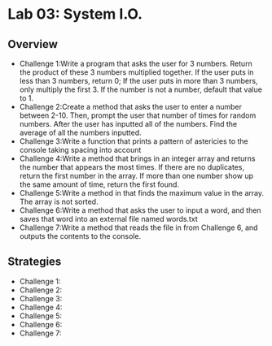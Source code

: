 # Lab 03: System I.O.

## Overview
- Challenge 1:Write a program that asks the user for 3 numbers. Return the product of these 3 numbers multiplied together. If the user puts in less than 3 numbers, return 0; If the user puts in more than 3 numbers, only multiply the first 3. If the number is not a number, default that value to 1.
- Challenge 2:Create a method that asks the user to enter a number between 2-10. Then, prompt the user that number of times for random numbers. After the user has inputted all of the numbers. Find the average of all the numbers inputted.
- Challenge 3:Write  a function that prints a pattern of astericies to the console taking spacing into account 
- Challenge 4:Write a method that brings in an integer array and returns the number that appears the most times. If there are no duplicates, return the first number in the array. If more than one number show up the same amount of time, return the first found.
- Challenge 5:Write a method in that finds the maximum value in the array. The array is not sorted. 
- Challenge 6:Write a method that asks the user to input a word, and then saves that word into an external file named words.txt
- Challenge 7:Write a method that reads the file in from Challenge 6, and outputs the contents to the console.
## Strategies
- Challenge 1:
- Challenge 2:
- Challenge 3:
- Challenge 4:
- Challenge 5:
- Challenge 6:
- Challenge 7:
